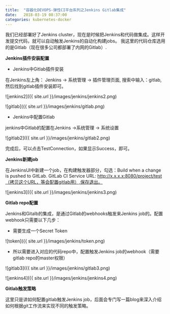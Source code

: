 ```yaml
---
title:  "容器化DEVOPS-弹性CI平台系列之Jenkins Gitlab集成"
date:   2018-03-19 08:37:00
categories: kubernetes-docker
---
```


我们已经部署好了Jenkins cluster，现在是时候把Jenkins和代码做集成。这样开发提交代码，就可以自动触发Jenkins的自动化构建jobs。
我这里的代码仓库选用的是Gitlab（现在很多公司都部署了内网的Gitlab）.

**Jenkins插件安装配置**

- Jenkins中Gitlab插件安装

在Jenkins左上角： Jenkins -> 系统管理 -> 插件管理页面, 搜索中输入：gitlab, 
然后找到gitlab插件安装即可。

![jenkins2]({{ site.url }}/images/jenkins/jenkins2.png)

![gitlab]({{ site.url }}/images/jenkins/gitlab.png)

- Jenkins中配置Gitlab

jenkins中Gitlab的配置在Jenkins ->系统管理 -> 系统设置

![gitlab2]({{ site.url }}/images/jenkins/gitlab2.png)

完成后，可以点击TestConnection，如果显示Success，即可。

**Jenkins新建job**

在JenkinsUI中新建一个job，在构建触发器部分，勾选：Build when a change is pushed to GitLab. GitLab CI Service URL: http://x.x.x.x:8080/project/test（拷贝这个URL，等会配置gitlab用）,保存退出。

![jenkins3]({{ site.url }}/images/jenkins/jenkins3.png)

**Gitlab repo配置**


Jenkins和Gitalb的集成，是通过Gitlab的webhooks触发来Jenkins job的。配置webhook只需要以下几步：

- 需要生成一个Secret Token

![token]({{ site.url }}/images/jenkins/token.png)

- 所以需要进入对应的代码repo中，配置触发Jenkins job的webhook（需要gitlab repo的master权限）

![gitlab3]({{ site.url }}/images/jenkins/gitlab3.png)

![jenkins4]({{ site.url }}/images/jenkins/jenkins4.png)


**Gitlab触发策略**

这里只是讲如何配置gitlab触发Jenkins job，后面会专门写一篇blog来深入介绍如何根据git工作流来实现不同的触发策略。




